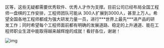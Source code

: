 区等，这些无疑都需要优秀软件、优秀人才作为支撑。目前公司已经布局全国工程师一盘棋的工作安排，工程师团队可能从 300人扩展到3000人，甚至上万人。希望全国各地工程师都成为强大研发力量一员，进行***世界上最先\***进产品的研发工作；同时希望每个工程师面前都有明确的发展道路、稳定的上升通道、能在工程师职业生涯中能取得越来越辉煌的成就！看好各位，谢谢！

![img](file:///C:\Users\hp\AppData\Local\Temp\msohtmlclip1\01\clip_image002.png)

 